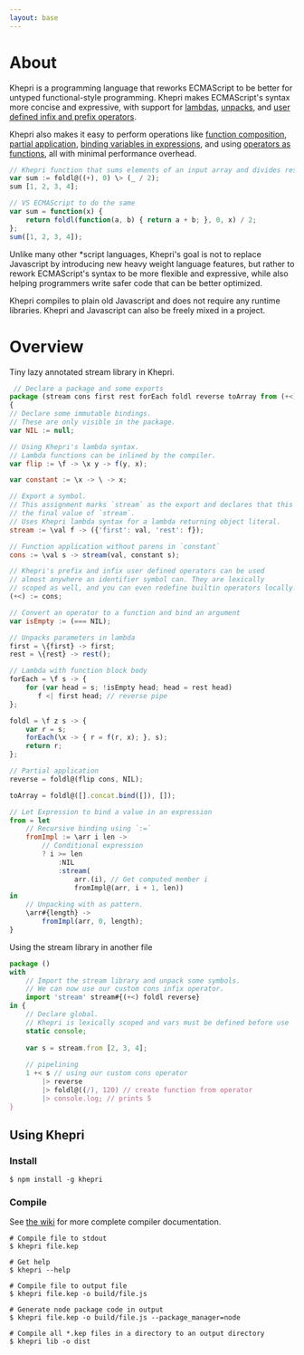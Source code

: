 ```yaml
---
layout: base
---
```


# About
Khepri is a programming language that reworks ECMAScript to be better for untyped
functional-style programming. Khepri makes ECMAScript's syntax more concise and expressive,
with support for [lambdas](https://github.com/mattbierner/khepri/wiki/functions),
[unpacks](https://github.com/mattbierner/khepri/wiki/unpack-patterns),
and [user defined infix and prefix operators](https://github.com/mattbierner/khepri/wiki/User-Defined-Operators).

Khepri also makes it easy to perform operations like
[function composition](https://github.com/mattbierner/khepri/wiki/Symbols-and-Operators#-and----forward-composition-operator),
[partial application](https://github.com/mattbierner/khepri/wiki/Symbols-and-Operators#---partial-application-operator),
[binding variables in expressions](https://github.com/mattbierner/khepri/wiki/let-expression),
and using [operators as functions](https://github.com/mattbierner/khepri/wiki/operator-to-function),
all with minimal performance overhead.

```javascript
// Khepri function that sums elements of an input array and divides result by 2
var sum := foldl@((+), 0) \> (_ / 2);
sum [1, 2, 3, 4];

// VS ECMAScript to do the same
var sum = function(x) {
    return foldl(function(a, b) { return a + b; }, 0, x) / 2;
};
sum([1, 2, 3, 4]);
```

Unlike many other *script languages, Khepri's goal is not to replace Javascript
by introducing new heavy weight language features, but rather to rework ECMAScript's
syntax to be more flexible and expressive, while also helping programmers write
safer code that can be better optimized.

Khepri compiles to plain old Javascript and does not require any runtime
libraries. Khepri and Javascript can also be freely mixed in a project.

# Overview
Tiny lazy annotated stream library in Khepri.

```javascript
 // Declare a package and some exports
package (stream cons first rest forEach foldl reverse toArray from (+<))
{
// Declare some immutable bindings.
// These are only visible in the package.
var NIL := null;

// Using Khepri's lambda syntax.
// Lambda functions can be inlined by the compiler.
var flip := \f -> \x y -> f(y, x);

var constant := \x -> \ -> x;

// Export a symbol.
// This assignment marks `stream` as the export and declares that this is
// the final value of `stream`.
// Uses Khepri lambda syntax for a lambda returning object literal.
stream := \val f -> ({'first': val, 'rest': f});

// Function application without parens in `constant`
cons := \val s -> stream(val, constant s);

// Khepri's prefix and infix user defined operators can be used
// almost anywhere an identifier symbol can. They are lexically
// scoped as well, and you can even redefine builtin operators locally.
(+<) := cons;

// Convert an operator to a function and bind an argument
var isEmpty := (=== NIL);

// Unpacks parameters in lambda
first = \{first} -> first;
rest = \{rest} -> rest();

// Lambda with function block body
forEach = \f s -> {
    for (var head = s; !isEmpty head; head = rest head)
       f <| first head; // reverse pipe
};

foldl = \f z s -> {
    var r = s;
    forEach(\x -> { r = f(r, x); }, s);
    return r;
};

// Partial application
reverse = foldl@(flip cons, NIL);

toArray = foldl@([].concat.bind([]), []);

// Let Expression to bind a value in an expression
from = let
    // Recursive binding using `:=`
    fromImpl := \arr i len ->
        // Conditional expression
        ? i >= len
            :NIL
            :stream(
                arr.(i), // Get computed member i
                fromImpl@(arr, i + 1, len))
in
    // Unpacking with as pattern.
    \arr#{length} ->
        fromImpl(arr, 0, length);
}
```

Using the stream library in another file

```javascript
package ()
with
    // Import the stream library and unpack some symbols.
    // We can now use our custom cons infix operator.
    import 'stream' stream#{(+<) foldl reverse}
in {
    // Declare global.
    // Khepri is lexically scoped and vars must be defined before use
    static console;
    
    var s = stream.from [2, 3, 4];
    
    // pipelining
    1 +< s // using our custom cons operator
        |> reverse
        |> foldl@((/), 120) // create function from operator
        |> console.log; // prints 5
}
```

## Using Khepri

### Install

```
$ npm install -g khepri
```

### Compile
See [the wiki](https://github.com/mattbierner/khepri/wiki/compiler) for more complete
compiler documentation.

```
# Compile file to stdout
$ khepri file.kep

# Get help
$ khepri --help

# Compile file to output file
$ khepri file.kep -o build/file.js

# Generate node package code in output
$ khepri file.kep -o build/file.js --package_manager=node

# Compile all *.kep files in a directory to an output directory
$ khepri lib -o dist
```

